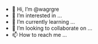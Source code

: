 - 👋 Hi, I’m @wagrgre
- 👀 I’m interested in ...
- 🌱 I’m currently learning ...
- 💞️ I’m looking to collaborate on ...
- 📫 How to reach me ...

<!---
wagrgre/wagrgre is a ✨ special ✨ repository because its `README.md` (this file) appears on your GitHub profile.
You can click the Preview link to take a look at your changes.
--->
